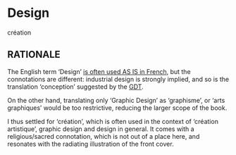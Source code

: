 # Design #

création

## RATIONALE ##

The English term ‘Design’ [is often used AS IS in French][DESIGN],
but the connotations are different: industrial design is
strongly implied, and so is the translation ‘conception’
suggested by the [GDT][CONCEPTION].

[DESIGN]: http://gdt.oqlf.gouv.qc.ca/ficheOqlf.aspx?Id_Fiche=8360923
[CONCEPTION]: http://gdt.oqlf.gouv.qc.ca/ficheOqlf.aspx?Id_Fiche=8365304

On the other hand, translating only ‘Graphic Design’
as ‘graphisme’, or ‘arts graphiques’ would be too
restrictive, reducing the larger scope of the book.

I thus settled for ‘création’, which is often used in the
context of ‘création artistique’, graphic design and design
in general. It comes with a religious/sacred connotation,
which is not out of a place here, and resonates with the
radiating illustration of the front cover.
